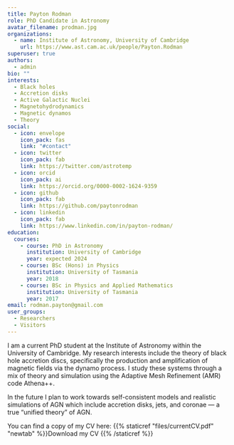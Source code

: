 ```yaml
---
title: Payton Rodman
role: PhD Candidate in Astronomy
avatar_filename: prodman.jpg
organizations:
  - name: Institute of Astronomy, University of Cambridge
    url: https://www.ast.cam.ac.uk/people/Payton.Rodman
superuser: true
authors:
  - admin
bio: ""
interests:
  - Black holes
  - Accretion disks
  - Active Galactic Nuclei
  - Magnetohydrodynamics
  - Magnetic dynamos
  - Theory
social:
  - icon: envelope
    icon_pack: fas
    link: "#contact"
  - icon: twitter
    icon_pack: fab
    link: https://twitter.com/astrotemp
  - icon: orcid
    icon_pack: ai
    link: https://orcid.org/0000-0002-1624-9359
  - icon: github
    icon_pack: fab
    link: https://github.com/paytonrodman
  - icon: linkedin
    icon_pack: fab
    link: https://www.linkedin.com/in/payton-rodman/
education:
  courses:
    - course: PhD in Astronomy
      institution: University of Cambridge
      year: expected 2024
    - course: BSc (Hons) in Physics
      institution: University of Tasmania
      year: 2018
    - course: BSc in Physics and Applied Mathematics
      institution: University of Tasmania
      year: 2017
email: rodman.payton@gmail.com
user_groups:
  - Researchers
  - Visitors
---
```

I am a current PhD student at the Institute of Astronomy within the University of Cambridge. My research interests include the theory of black hole accretion discs, specifically the production and amplification of magnetic fields via the dynamo process. I study these systems through a mix of theory and simulation using the Adaptive Mesh Refinement (AMR) code Athena++.

In the future I plan to work towards self-consistent models and realistic simulations of AGN which include accretion disks, jets, and coronae — a true “unified theory” of AGN.

You can find a copy of my CV here: {{% staticref "files/currentCV.pdf" "newtab" %}}Download my CV <i class="fas fa-download"></i>{{% /staticref %}} 
